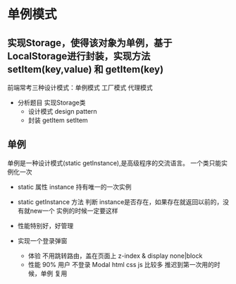 # 单例模式

## 实现Storage，使得该对象为**单例**，基于LocalStorage进行封装，实现方法setItem(key,value) 和 getItem(key)
前端常考三种设计模式：单例模式 工厂模式 代理模式
- 分析题目
    实现Storage类
    - 设计模式 design pattern
    - 封装
        getItem
        setItem

## 单例
单例是一种设计模式(static getInstance),是高级程序的交流语言。
一个类只能实例化一次
- static 属性 instance 持有唯一的一次实例
- static getInstance 方法 判断 instance是否存在，如果存在就返回以前的，没有就new一个
    实例的时候一定要这样
- 性能特别好，好管理


- 实现一个登录弹窗
    - 体验
    不用跳转路由，盖在页面上
    z-index & display none|block
    - 性能
    90% 用户 不登录
    Modal html css js 比较多
    推迟到第一次用的时候，单例
    复用




